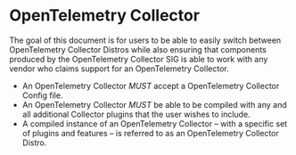 <!--- Hugo front matter used to generate the website version of this page:
path_base_for_github_subdir:
  from: tmp/otel/specification/baggage/_index.md
  to: baggage/README.md
--->

# OpenTelemetry Collector

The goal of this document is for users to be able to easily switch between
OpenTelemetry Collector Distros while also ensuring that components produced by
the OpenTelemetry Collector SIG is able to work with any vendor who claims
support for an OpenTelemetry Collector.

- An OpenTelemetry Collector _MUST_ accept a OpenTelemetry Collector Config file.
- An OpenTelemetry Collector _MUST_ be able to be compiled with any and all
  additional Collector plugins that the user wishes to include.
- A compiled instance of an OpenTelemetry Collector – with a specific set of
  plugins and features – is referred to as an OpenTelemetry Collector Distro.

